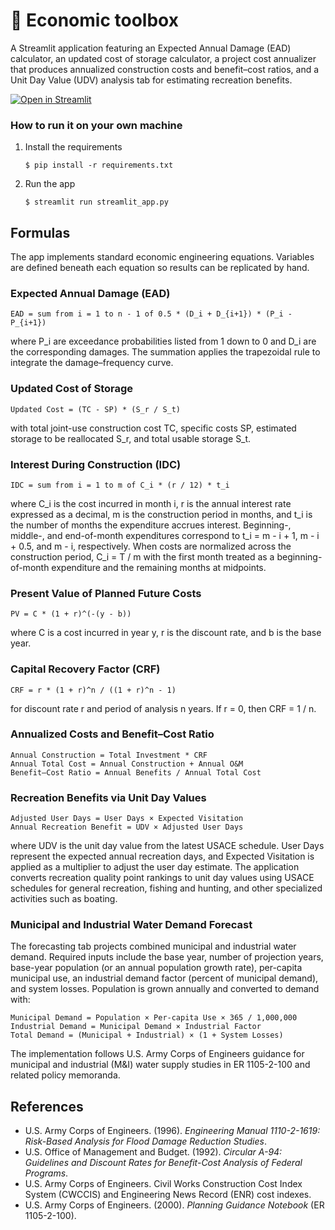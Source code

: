 # 🎈 Economic toolbox

A Streamlit application featuring an Expected Annual Damage (EAD) calculator,
an updated cost of storage calculator, a project cost annualizer that produces
annualized construction costs and benefit–cost ratios, and a Unit Day Value
(UDV) analysis tab for estimating recreation benefits.

[![Open in Streamlit](https://static.streamlit.io/badges/streamlit_badge_black_white.svg)](https://blank-app-template.streamlit.app/)

### How to run it on your own machine

1. Install the requirements

   ```
   $ pip install -r requirements.txt
   ```

2. Run the app

   ```
   $ streamlit run streamlit_app.py
   ```

## Formulas

The app implements standard economic engineering equations. Variables are
defined beneath each equation so results can be replicated by hand.

### Expected Annual Damage (EAD)

```
EAD = sum from i = 1 to n - 1 of 0.5 * (D_i + D_{i+1}) * (P_i - P_{i+1})
```

where P_i are exceedance probabilities listed from 1 down to 0 and D_i are the
corresponding damages. The summation applies the trapezoidal rule to integrate
the damage–frequency curve.

### Updated Cost of Storage

```
Updated Cost = (TC - SP) * (S_r / S_t)
```

with total joint-use construction cost TC, specific costs SP, estimated storage
to be reallocated S_r, and total usable storage S_t.

### Interest During Construction (IDC)

```
IDC = sum from i = 1 to m of C_i * (r / 12) * t_i
```

where C_i is the cost incurred in month i, r is the annual interest rate
expressed as a decimal, m is the construction period in months, and t_i is the
number of months the expenditure accrues interest. Beginning-, middle-, and
end-of-month expenditures correspond to t_i = m - i + 1, m - i + 0.5, and m - i,
respectively. When costs are normalized across the construction period, C_i =
T / m with the first month treated as a beginning-of-month expenditure and the
remaining months at midpoints.

### Present Value of Planned Future Costs

```
PV = C * (1 + r)^(-(y - b))
```

where C is a cost incurred in year y, r is the discount rate, and b is the base
year.

### Capital Recovery Factor (CRF)

```
CRF = r * (1 + r)^n / ((1 + r)^n - 1)
```

for discount rate r and period of analysis n years. If r = 0, then CRF = 1 / n.

### Annualized Costs and Benefit–Cost Ratio

```
Annual Construction = Total Investment * CRF
Annual Total Cost = Annual Construction + Annual O&M
Benefit–Cost Ratio = Annual Benefits / Annual Total Cost
```

### Recreation Benefits via Unit Day Values

```
Adjusted User Days = User Days × Expected Visitation
Annual Recreation Benefit = UDV × Adjusted User Days
```

where UDV is the unit day value from the latest USACE schedule. User Days
represent the expected annual recreation days, and Expected Visitation is
applied as a multiplier to adjust the user day estimate. The application
converts recreation quality point rankings to unit day values using USACE
schedules for general recreation, fishing and hunting, and other specialized
activities such as boating.

### Municipal and Industrial Water Demand Forecast

The forecasting tab projects combined municipal and industrial water demand.
Required inputs include the base year, number of projection years, base-year
population (or an annual population growth rate), per-capita municipal use,
an industrial demand factor (percent of municipal demand), and system losses.
Population is grown annually and converted to demand with:

```
Municipal Demand = Population × Per-capita Use × 365 / 1,000,000
Industrial Demand = Municipal Demand × Industrial Factor
Total Demand = (Municipal + Industrial) × (1 + System Losses)
```

The implementation follows U.S. Army Corps of Engineers guidance for municipal
and industrial (M&I) water supply studies in ER 1105-2-100 and related policy
memoranda.

## References

- U.S. Army Corps of Engineers. (1996). *Engineering Manual 1110-2-1619: Risk-Based Analysis for Flood Damage Reduction Studies*.
- U.S. Office of Management and Budget. (1992). *Circular A-94: Guidelines and Discount Rates for Benefit-Cost Analysis of Federal Programs*.
- U.S. Army Corps of Engineers. Civil Works Construction Cost Index System (CWCCIS) and Engineering News Record (ENR) cost indexes.
- U.S. Army Corps of Engineers. (2000). *Planning Guidance Notebook* (ER 1105-2-100).
